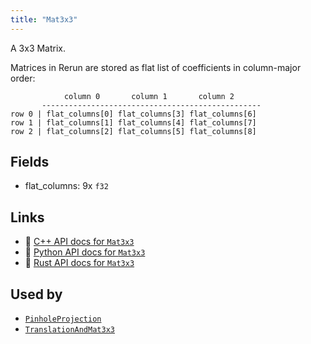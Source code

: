 ```yaml
---
title: "Mat3x3"
---
```


A 3x3 Matrix.

Matrices in Rerun are stored as flat list of coefficients in column-major order:
```text
            column 0       column 1       column 2
       -------------------------------------------------
row 0 | flat_columns[0] flat_columns[3] flat_columns[6]
row 1 | flat_columns[1] flat_columns[4] flat_columns[7]
row 2 | flat_columns[2] flat_columns[5] flat_columns[8]
```

## Fields

* flat_columns: 9x `f32`

## Links
 * 🌊 [C++ API docs for `Mat3x3`](https://ref.rerun.io/docs/cpp/stable/structrerun_1_1datatypes_1_1Mat3x3.html)
 * 🐍 [Python API docs for `Mat3x3`](https://ref.rerun.io/docs/python/stable/common/datatypes#rerun.datatypes.Mat3x3)
 * 🦀 [Rust API docs for `Mat3x3`](https://docs.rs/rerun/latest/rerun/datatypes/struct.Mat3x3.html)


## Used by

* [`PinholeProjection`](../components/pinhole_projection.md)
* [`TranslationAndMat3x3`](../datatypes/translation_and_mat3x3.md)

